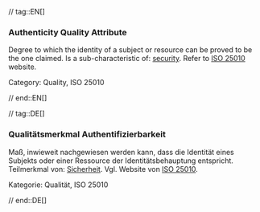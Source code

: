 // tag::EN[]
### Authenticity Quality Attribute
Degree to which the identity of a subject or resource can be proved to be the one claimed.
Is a sub-characteristic of: [security](#term-security-quality-attribute).
Refer to [ISO 25010](https://iso25000.com/index.php/en/iso-25000-standards/iso-25010) website.

Category: Quality, ISO 25010


// end::EN[]

// tag::DE[]
### Qualitätsmerkmal Authentifizierbarkeit

Maß, inwieweit nachgewiesen werden kann, dass die Identität eines
Subjekts oder einer Ressource der Identitätsbehauptung entspricht.
Teilmerkmal von: [Sicherheit](#term-security-quality-attribute). Vgl. Website von [ISO
25010](https://iso25000.com/index.php/en/iso-25000-standards/iso-25010).

Kategorie: Qualität, ISO 25010


// end::DE[]

